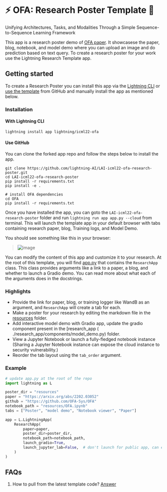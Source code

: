 # ⚡️ OFA: Research Poster Template 🔬

Unifying Architectures, Tasks, and Modalities Through a Simple Sequence-to-Sequence Learning Framework

This app is a research poster demo of [OFA paper](https://arxiv.org/abs/2202.03052). It showcasese the paper, blog, notebook, and model demo where
you can upload an image and do prediction based on text query. To create a research poster for your work use the Lightning Research
Template app.

## Getting started

To create a Research Poster you can install this app via the [Lightning CLI](https://lightning.ai/lightning-docs/) or
[use the template](https://docs.github.com/en/articles/creating-a-repository-from-a-template) from GitHub and
manually install the app as mentioned below.

### Installation

#### With Lightning CLI

`lightning install app lightning/icml22-ofa`

#### Use GitHub

You can clone the forked app repo and follow the steps below to install the app.

```
git clone https://github.com/lightning-AI/LAI-icml22-ofa-research-poster.git
cd LAI-icml22-ofa-research-poster
pip install -r requirements.txt
pip install -e .

# install OFA dependencies
cd OFA
pip install -r requirements.txt
```

Once you have installed the app, you can goto the `LAI-icml22-ofa-research-poster` folder and
run `lightning run app app.py --cloud` from terminal.
This will launch the template app in your default browser with tabs containing research paper, blog, Training
logs, and Model Demo.

You should see something like this in your browser:

> ![image](./assets/demo.png)

You can modify the content of this app and customize it to your research.
At the root of this template, you will find [app.py](./app.py) that contains the `ResearchApp` class. This class
provides arguments like a link to a paper, a blog, and whether to launch a Gradio demo. You can read more about what
each of the arguments does in the docstrings.

### Highlights

- Provide the link for paper, blog, or training logger like WandB as an argument, and `ResearchApp` will create a tab
  for each.
- Make a poster for your research by editing the markdown file in the [resources](./resources/poster.md) folder.
- Add interactive model demo with Gradio app, update the gradio component present in the \[research_app (
  ./research_app/components/model_demo.py) folder.
- View a Jupyter Notebook or launch a fully-fledged notebook instance (Sharing a Jupyter Notebook instance can expose
  the cloud instance to security vulnerability.)
- Reorder the tab layout using the `tab_order` argument.

### Example

```python
# update app.py at the root of the repo
import lightning as L

poster_dir = "resources"
paper = "https://arxiv.org/abs/2202.03052"
github = "https://github.com/OFA-Sys/OFA"
notebook_path = "resources/OFA.ipynb"
tabs = ["Poster", "model demo", "Notebook viewer", "Paper"]

app = L.LightningApp(
    ResearchApp(
        paper=paper,
        poster_dir=poster_dir,
        notebook_path=notebook_path,
        launch_gradio=True,
        launch_jupyter_lab=False,  # don't launch for public app, can expose to security vulnerability
    )
)
```

## FAQs

1. How to pull from the latest template
   code? [Answer](https://stackoverflow.com/questions/56577184/github-pull-changes-from-a-template-repository)
